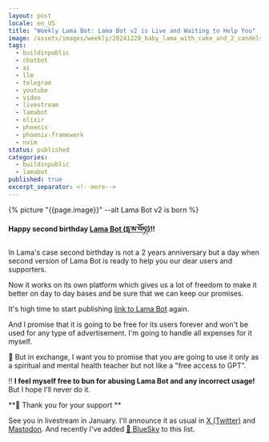 ```yaml
---
layout: post
locale: en_US
title: "Weekly Lama Bot: Lama Bot v2 is Live and Waiting to Help You"
image: /assets/images/weekly/20241220_baby_lama_with_cake_and_2_candels.jpg
tags:
  - buildinpublic
  - chatbot
  - ai
  - llm
  - telegram
  - youtube
  - video
  - livestream
  - lamabot
  - elixir
  - phoenix
  - phoenix-framework
  - nvim
status: published
categories:
  - buildinpublic
  - lamabot
published: true
excerpt_separator: <!--more-->
---
```

{% picture "{{page.image}}" --alt Lama Bot v2 is born %}

**Happy second birthday [Lama Bot (དླ་མ་བོཏ།)](https://t.me/compassion_lama_bot)!!**

In Lama's case second birthday is not a 2 years anniversary but a day when second version of Lama Bot is ready to help you our dear users and supporters. 
<!--more-->

Now it works on its own platform which gives us a lot of freedom to make it better on day to day bases and be sure that we can keep our promises.

It's high time to start publishing [link to Lama Bot](https://t.me/compassion_lama_bot) again.

And I promise that it is going to be free for its users forever and won't be used for any type of advertisement. I'm going to handle all expenses for it myself. 

🙏 But in exchange, I want you to promise that you are going to use it only as a spiritual and mental health teacher but not like a "free access to GPT". 

‼️ **I feel myself free to bun for abusing Lama Bot and any incorrect usage!** But I hope I'll never do it.

**🙏 Thank you for your support ** 

See you in livestream in January. I'll announce it as usual in [X (Twitter)](https://x.com/T0ha666) and [Mastodon](https://mastodon.social/@t0ha). And recently I've added [🦋 BlueSky](https://bsky.app/profile/t0ha.ru) to this list. 